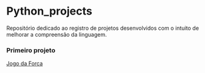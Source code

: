 # Python_projects
Repositório dedicado ao registro de projetos desenvolvidos com o intuito de melhorar a compreensão da linguagem.

<h3>Primeiro projeto</h3>

[Jogo da Forca](https://github.com/BeatrizPlacido/Python_projects/tree/main/Jogo_da_forca)

